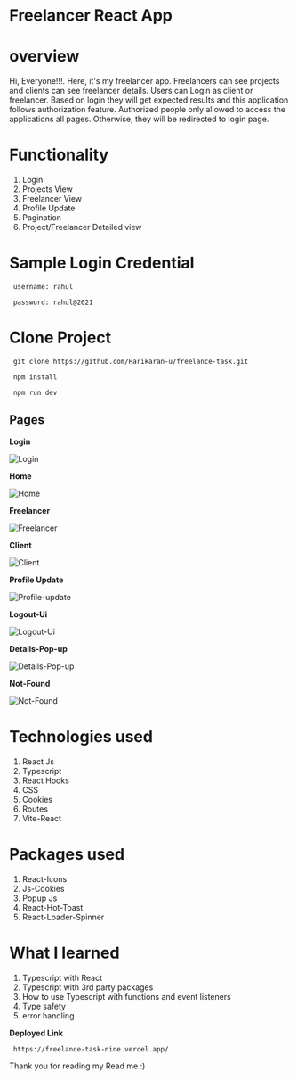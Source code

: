 # Freelancer React App

# overview

Hi, Everyone!!!. Here, it's my freelancer app. Freelancers can see projects and clients can see freelancer details. Users can Login as client or freelancer. Based on login they will get expected results and this application follows authorization feature. Authorized people only allowed to access the applications all pages. Otherwise, they will be redirected to login page.

# Functionality

1. Login
2. Projects View
3. Freelancer View
4. Profile Update
5. Pagination
6. Project/Freelancer Detailed view

# Sample Login Credential

> > >

     username: rahul

> > >

     password: rahul@2021

# Clone Project

> > >

     git clone https://github.com/Harikaran-u/freelance-task.git

> > >

     npm install

> > >

     npm run dev

## Pages

**Login**

![Login](https://res.cloudinary.com/diuvnny8c/image/upload/v1715158489/Screenshot_411_mvv6da.png)

**Home**

![Home](https://res.cloudinary.com/diuvnny8c/image/upload/v1715157813/Screenshot_405_rpefei.png)

**Freelancer**

![Freelancer](https://res.cloudinary.com/diuvnny8c/image/upload/v1715157814/Screenshot_407_butdwi.png)

**Client**

![Client](https://res.cloudinary.com/diuvnny8c/image/upload/v1715157814/Screenshot_409_atbyzm.png)

**Profile Update**

![Profile-update](https://res.cloudinary.com/diuvnny8c/image/upload/v1715157814/Screenshot_406_ndak9p.png)

**Logout-Ui**

![Logout-Ui](https://res.cloudinary.com/diuvnny8c/image/upload/v1715158654/Screenshot_414_d8a2fu.png)

**Details-Pop-up**

![Details-Pop-up](https://res.cloudinary.com/diuvnny8c/image/upload/v1715157998/Screenshot_410_nm6cvx.png)

**Not-Found**

![Not-Found](https://res.cloudinary.com/diuvnny8c/image/upload/v1715158518/Screenshot_412_oyonn6.png)

# Technologies used

1. React Js
2. Typescript
3. React Hooks
4. CSS
5. Cookies
6. Routes
7. Vite-React

# Packages used

1. React-Icons
2. Js-Cookies
3. Popup Js
4. React-Hot-Toast
5. React-Loader-Spinner

# What I learned

1. Typescript with React
2. Typescript with 3rd party packages
3. How to use Typescript with functions and event listeners
4. Type safety
5. error handling

**Deployed Link**

> > >

     https://freelance-task-nine.vercel.app/

Thank you for reading my Read me :)
